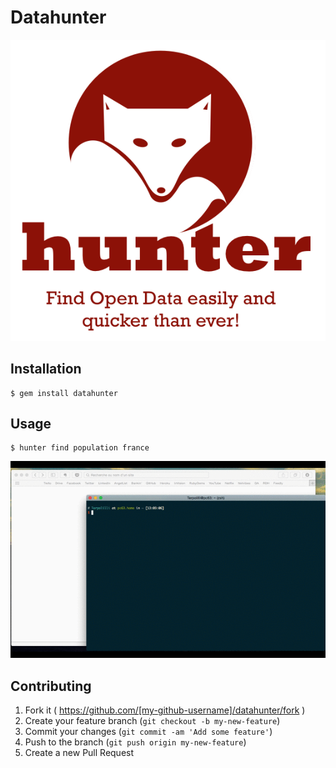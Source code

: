 # Datahunter

![screenshot](./logo.png)

## Installation

    $ gem install datahunter

## Usage

    $ hunter find population france

![usage](./hunter.gif)

## Contributing

1. Fork it ( https://github.com/[my-github-username]/datahunter/fork )
2. Create your feature branch (`git checkout -b my-new-feature`)
3. Commit your changes (`git commit -am 'Add some feature'`)
4. Push to the branch (`git push origin my-new-feature`)
5. Create a new Pull Request
